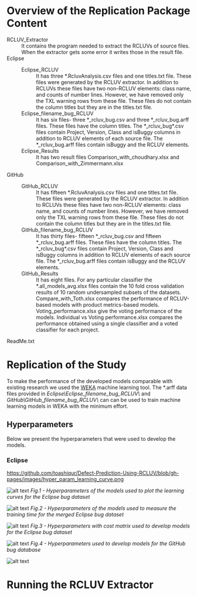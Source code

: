 # Overview of the Replication Package Content
<html>
<dl>
  <dt>RCLUV_Extractor</dt>
  <dd>It contains the program needed to extract the RCLUVs of source files. When the extractor gets some error it writes those in the result file.</dd>  
  
  <dt>Eclipse</dt>
  <dd>
    <dl>
      <dt>Eclipse_RCLUV</dt>
      <dd> It has three *.RcluvAnalysis.csv files and one titles.txt file. These files were generated by the RCLUV extractor. In addition to RCLUVs these files have two non-RCLUV elements: class name, and counts of number lines. However, we have removed only the TXL warning rows from these file. These files do not contain the column titles but they are in the titles.txt file.</dd>
      <dt>Eclipse_filename_bug_RCLUV</dt>
      <dd>It has six files- three *_rcluv_bug.csv and three *_rcluv_bug.arff files. These files have the column titles. The *_rcluv_bug*.csv files contain Project, Version, Class and isBuggy columns in addition to RCLUV elements of each source file. The *_rcluv_bug.arff files contain isBuggy and the RCLUV elements.</dd>
      <dt>Eclipse_Results</dt>
      <dd>It has two result files Comparison_with_choudhary.xlsx and Comparison_with_Zimmermann.xlsx </dd>
    </dl>
  </dd>
  
  <dt>GitHub</dt>
  <dd>
    <dl>
      <dt>GitHub_RCLUV</dt>
      <dd>It has fifteen *.RcluvAnalysis.csv files and one titles.txt file. These files were generated by the RCLUV extractor. In addition to RCLUVs these files have two non-RCLUV elements: class name, and counts of number lines. However, we have removed only the TXL warning rows from these file. These files do not contain the column titles but they are in the titles.txt file. </dd>
      <dt>GitHub_filename_bug_RCLUV</dt>
      <dd>It has thirty files- fifteen *_rcluv_bug.csv and fifteen *_rcluv_bug.arff files. These files have the column titles. The *_rcluv_bug*.csv files contain Project, Version, Class and isBuggy columns in addition to RCLUV elements of each source file. The *_rcluv_bug.arff files contain isBuggy and the RCLUV elements. </dd>
      <dt>GitHub_Results</dt>
      <dd>It has eight files. For any particular classifier the *.all_models_avg.xlsx files contain the 10 fold cross validation results of 10 random undersampled subsets of the datasets. Compare_with_Toth.xlsx compares the performance of RCLUV-based models with product metrics-based models. Voting_performance.xlsx give the voting performance of the models. Individual vs Voting performance.xlsx compares the performance obtained using a single classifier and a voted classifier for each project.
      </dd>
    </dl>
  </dd>
  
  <dt>ReadMe.txt</dt>
  </dl>
  </html>
  
# Replication of the Study
To make the performance of the developed models comparable with existing research we used the [WEKA][weka-link] machine learning tool. The \*.arff data files provided in *Eclipse\Eclipse_filename_bug_RCLUV\\* and *GitHub\GitHub_filename_bug_RCLUV\\* can can be used to train machine learning models in WEKA with the minimum effort.

## Hyperparameters
  Below we present the hyperparameters that were used to develop the models.
  
### Eclipse
https://github.com/toashiqur/Defect-Prediction-Using-RCLUV/blob/gh-pages/images/hyper_param_learning_curve.png

![alt text](https://github.com/toashiqur/Defect-Prediction-Using-RCLUV/blob/gh-pages/images/hyper_param_learning_curve.png "Hyperparameters of the models used to plot the learning curves for the Eclipse bug dataset")
*Fig.1 - Hyperparameters of the models used to plot the learning curves for the Eclipse bug dataset*

![alt text](https://github.com/toashiqur/Defect-Prediction-Using-RCLUV/blob/gh-pages/images/hyper_param_training_time.png "Hyperparameters of the models used to measure the training time for the merged Eclipse bug dataset")
*Fig.2 - Hyperparameters of the models used to measure the training time for the merged Eclipse bug dataset*

![alt text](https://github.com/toashiqur/Defect-Prediction-Using-RCLUV/blob/gh-pages/images/hyper_param_with_cost_eclipse.png "Hyperparameters with cost matrix used to develop models for the Eclipse bug dataset")
*Fig.3 - Hyperparameters with cost matrix used to develop models for the Eclipse bug dataset*

![alt text](https://github.com/toashiqur/Defect-Prediction-Using-RCLUV/blob/gh-pages/images/hyper_param_with_cost_github.png "Hyperparameters used to develop models for the GitHub bug database")
*Fig.4 - Hyperparameters used to develop models for the GitHub bug database*

![alt text][logo]

[logo]: https://github.com/toashiqur/Defect-Prediction-Using-RCLUV/blob/gh-pages/images/hyper_param_learning_curve.png "Logo Title Text 2"


# Running the RCLUV Extractor


[weka-link]:https://www.cs.waikato.ac.nz/ml/weka/
